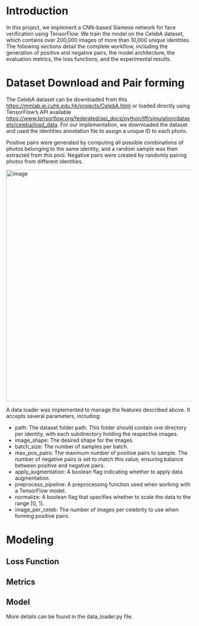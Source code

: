 # Introduction

In this project, we implement a CNN-based Siamese network for face verification using TensorFlow. We train the model on the CelebA dataset, which contains over 200,000 images of more than 10,000 unique identities. The following sections detail the complete workflow, including the generation of positive and negative pairs, the model architecture, the evaluation metrics, the loss functions, and the experimental results.

# Dataset Download and Pair forming

The CelebA dataset can be downloaded from this https://mmlab.ie.cuhk.edu.hk/projects/CelebA.html or loaded directly using TensorFlow’s API available https://www.tensorflow.org/federated/api_docs/python/tff/simulation/datasets/celeba/load_data. For our implementation, we downloaded the dataset and used the identities annotation file to assign a unique ID to each photo.

Positive pairs were generated by computing all possible combinations of photos belonging to the same identity, and a random sample was then extracted from this pool. Negative pairs were created by randomly pairing photos from different identities.

<img width="624" alt="image" src="https://github.com/user-attachments/assets/3e046272-d632-4f8b-a6cb-47b3fe869634" />

A data loader was implemented to manage the features described above. It accepts several parameters, including:

- path: The dataset folder path. This folder should contain one directory per identity, with each subdirectory holding the respective images.
- image_shape: The desired shape for the images.
- batch_size: The number of samples per batch.
- max_pos_pairs: The maximum number of positive pairs to sample. The number of negative pairs is set to match this value, ensuring balance between positive and negative pairs.
- apply_augmentation: A boolean flag indicating whether to apply data augmentation.
- preprocess_pipeline: A preprocessing function used when working with a TensorFlow model.
- normalize: A boolean flag that specifies whether to scale the data to the range [0, 1].
- image_per_celeb: The number of images per celebrity to use when forming positive pairs.

# Modeling

## Loss Function

## Metrics

## Model
  
More details can be found in the data_loader.py file.

